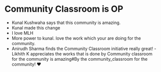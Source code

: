# Community Classroom is OP

- Kunal Kushwaha says that this community is amazing.
- Kunal made this change
- I love MLH
- More power to kunal. love the work which your are doing for the community.
- Anirudh Sharma finds the Community Classroom initiative really great!
-Likhith K appreciates the works that is done by  Community classroom for the community  is amazing#By the community_classroom  for the community! ♥
